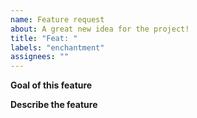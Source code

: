 ```yaml
---
name: Feature request
about: A great new idea for the project!
title: "Feat: "
labels: "enchantment"
assignees: ""
---
```


**Goal of this feature**

<!-- Does this fix any problems you have or is it just a nice to have thing -->

**Describe the feature**

<!-- Detailed description of the feature, doesn't need to be that long -->
